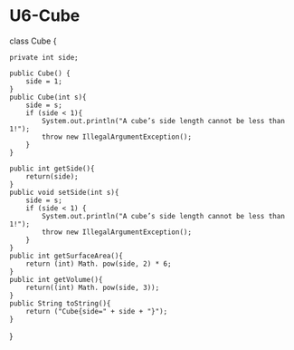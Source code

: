 # U6-Cube

class Cube {

    private int side;

    public Cube() {
        side = 1;
    }
    public Cube(int s){
        side = s;
        if (side < 1){
            System.out.println("A cube’s side length cannot be less than 1!");
            throw new IllegalArgumentException();
        }
    }

    public int getSide(){
        return(side);
    }
    public void setSide(int s){
        side = s;
        if (side < 1) {
            System.out.println("A cube’s side length cannot be less than 1!");
            throw new IllegalArgumentException();
        }
    }
    public int getSurfaceArea(){
        return (int) Math. pow(side, 2) * 6;
    }
    public int getVolume(){
        return((int) Math. pow(side, 3));
    }
    public String toString(){
        return ("Cube{side=" + side + "}");
    }
}
